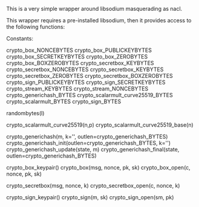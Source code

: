This is a very simple wrapper around libsodium masquerading as nacl.

This wrapper requires a pre-installed libsodium, then it provides
access to the following functions:

Constants:

crypto_box_NONCEBYTES
crypto_box_PUBLICKEYBYTES
crypto_box_SECRETKEYBYTES
crypto_box_ZEROBYTES
crypto_box_BOXZEROBYTES
crypto_secretbox_KEYBYTES
crypto_secretbox_NONCEBYTES
crypto_secretbox_KEYBYTES
crypto_secretbox_ZEROBYTES
crypto_secretbox_BOXZEROBYTES
crypto_sign_PUBLICKEYBYTES
crypto_sign_SECRETKEYBYTES
crypto_stream_KEYBYTES
crypto_stream_NONCEBYTES
crypto_generichash_BYTES
crypto_scalarmult_curve25519_BYTES
crypto_scalarmult_BYTES
crypto_sign_BYTES

randombytes(l)

crypto_scalarmult_curve25519(n,p)
crypto_scalarmult_curve25519_base(n)

crypto_generichash(m, k='', outlen=crypto_generichash_BYTES)
crypto_generichash_init(outlen=crypto_generichash_BYTES, k='')
crypto_generichash_update(state, m)
crypto_generichash_final(state, outlen=crypto_generichash_BYTES)

crypto_box_keypair()
crypto_box(msg, nonce, pk, sk)
crypto_box_open(c, nonce, pk, sk)

crypto_secretbox(msg, nonce, k)
crypto_secretbox_open(c, nonce, k)

crypto_sign_keypair()
crypto_sign(m, sk)
crypto_sign_open(sm, pk)

